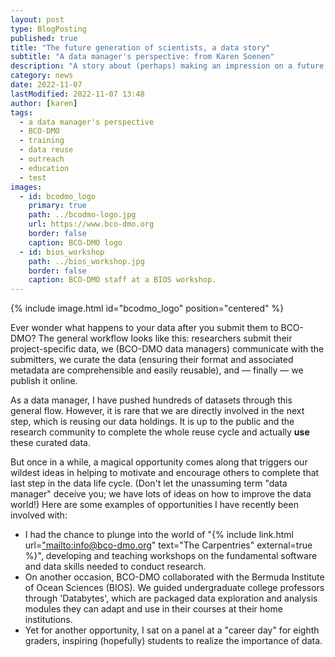 ```yaml
---
layout: post
type: BlogPosting
published: true
title: "The future generation of scientists, a data story"
subtitle: "A data manager's perspective: from Karen Soenen"
description: "A story about (perhaps) making an impression on a future generation of scientists."
category: news
date: 2022-11-07
lastModified: 2022-11-07 13:48
author: [karen]
tags: 
  - a data manager's perspective
  - BCO-DMO
  - training
  - data reuse
  - outreach 
  - education
  - test
images:
  - id: bcodmo_logo
    primary: true
    path: ../bcodmo-logo.jpg
    url: https://www.bco-dmo.org
    border: false
    caption: BCO-DMO logo
  - id: bios_workshop
    path: ../bios_workshop.jpg
    border: false
    caption: BCO-DMO staff at a BIOS workshop.
---
```


{% include image.html id="bcodmo_logo" position="centered" %}

Ever wonder what happens to your data after you submit them to BCO-DMO? The general workflow looks like this: researchers submit their project-specific data, we (BCO-DMO data managers) communicate with the submitters, we curate the data (ensuring their format and associated metadata are comprehensible and easily reusable), and — finally — we publish it online.

As a data manager, I have pushed hundreds of datasets through this general flow. However, it is rare that we are directly involved in the next step, which is reusing our data holdings. It is up to the public and the research community to complete the whole reuse cycle and actually **use** these curated data. 

But once in a while, a magical opportunity comes along that triggers our wildest ideas in helping to motivate and encourage others to complete that last step in the data life cycle. (Don't let the unassuming term "data manager" deceive you; we have lots of ideas on how to improve the data world!) Here are some examples of opportunities I have recently been involved with:

* I had the chance to plunge into the world of "{% include link.html url=["mailto:info@bco-dmo.org](https://datacarpentry.org/)" text="The Carpentries" external=true %}", developing and teaching workshops on the fundamental software and data skills needed to conduct research.
* On another occasion, BCO-DMO collaborated with the Bermuda Institute of Ocean Sciences (BIOS). We guided undergraduate college professors through 'Databytes', which are packaged data exploration and analysis modules they can adapt and use in their courses at their home institutions.
* Yet for another opportunity, I sat on a panel at a "career day" for eighth graders, inspiring (hopefully) students to realize the importance of data. 

